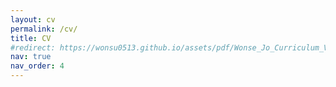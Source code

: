 ```yaml
---
layout: cv
permalink: /cv/
title: CV
#redirect: https://wonsu0513.github.io/assets/pdf/Wonse_Jo_Curriculum_Vitae.pdf
nav: true
nav_order: 4
---
```



